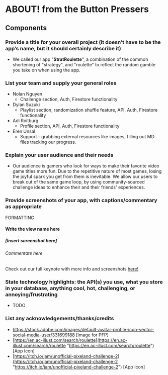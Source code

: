 
# ABOUT! from the Button Pressers

## Components

### Provide a title for your overall project (it doesn’t have to be the app’s name, but it should certainly describe it)
- We called our app "**StratRoulette**", a combination of the common shortening of "strategy", and "roulette" to reflect the random gamble you take on when using the app.

### List your team and supply your general roles
 - Nolan Nguyen
	 - Challenge section, Auth, Firestore functionality
 - Dylan Suzuki
	 - Playlist section, randomization shuffle feature, API, Auth, Firestore functionality
 - Adi Roitburg
	 - Profile section, API, Auth, Firestore functionality
 - Eren Unsal
	 - Support - grabbing external resources like images, filling out MD files tracking our progress.

### Explain your user audience and their needs
-	Our audience is gamers who look for ways to make their favorite video game titles more fun. Due to the repetitive nature of most games, losing the joyful spark you get from them is inevitable. We allow our users to break out of the same game loop, by using community-sourced challenge ideas to enhance their and their friends' experiences.

### Provide screenshots of your app, with captions/commentary as appropriate

FORMATTING
#### Write the view name here
##### [Insert screenshot here]
###### Commentate here

Check out our full keynote with more info and screenshots [here!](https://docs.google.com/presentation/d/1hWVcbPHgWoQi6UPaj6ohkpSOBPJomCVOvPZ_5ssMkdE/edit?usp=sharing)

### State technology highlights: the API(s) you use, what you store in your database, anything cool, hot, challenging, or annoying/frustrating
- TODO
### List any acknowledgements/thanks/credits 
- https://stock.adobe.com/images/default-avatar-profile-icon-vector-social-media-user/331699188 [Image for PFP]
- [https://en.ac-illust.com/search/roulette](https://en.ac-illust.com/search/roulette "https://en.ac-illust.com/search/roulette") [App Icon]
- [https://itch.io/jam/unofficial-pixeland-challenge-2](https://itch.io/jam/unofficial-pixeland-challenge-2 "https://itch.io/jam/unofficial-pixeland-challenge-2") [App Icon]

